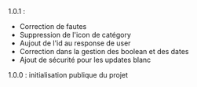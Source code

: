 1.0.1 : 
- Correction de fautes
- Suppression de l'icon de catégory
- Aujout de l'id au response de user
- Correction dans la gestion des boolean et des dates
- Ajout de sécurité pour les updates blanc

1.0.0 :
initialisation publique du projet